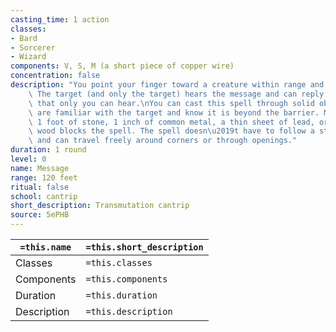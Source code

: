 ```yaml
---
casting_time: 1 action
classes:
- Bard
- Sorcerer
- Wizard
components: V, S, M (a short piece of copper wire)
concentration: false
description: "You point your finger toward a creature within range and whisper a message.\
    \ The target (and only the target) hears the message and can reply in a whisper\
    \ that only you can hear.\nYou can cast this spell through solid objects if you\
    \ are familiar with the target and know it is beyond the barrier. Magical silence,\
    \ 1 foot of stone, 1 inch of common metal, a thin sheet of lead, or 3 feet of\
    \ wood blocks the spell. The spell doesn\u2019t have to follow a straight line\
    \ and can travel freely around corners or through openings."
duration: 1 round
level: 0
name: Message
range: 120 feet
ritual: false
school: cantrip
short_description: Transmutation cantrip
source: 5ePHB
---
```


| `=this.name` | `=this.short_description` |
| ------------ | ------------------------- |
| Classes      | `=this.classes`           |
| Components   | `=this.components`        |
| Duration     | `=this.duration`          |
| Description  | `=this.description`       |